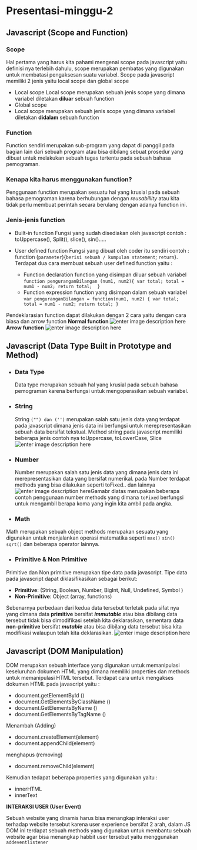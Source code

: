 ﻿# **Presentasi-minggu-2**

## **Javascript (Scope and Function)** 


 ### **Scope**
Hal pertama yang harus kita pahami mengenai scope pada javascript yaitu definisi nya terlebih dahulu, scope merupakan pembatas yang digunakan untuk membatasi pengaksesan suatu variabel. Scope pada javascript memiliki 2 jenis yaitu local scope dan global scope

 - Local scope
 Local scope merupakan sebuah jenis scope yang dimana variabel diletakan **diluar** sebuah function
 - Global scope
 - Local scope merupakan sebuah jenis scope yang dimana variabel diletakan **didalam** sebuah function

 ### Function
 Function sendiri merupakan sub-program yang dapat di panggil pada bagian lain dari sebuah program atau bisa dibilang sebuat prosedur yang dibuat untuk melakukan sebuah tugas tertentu pada sebuah bahasa pemograman. 
 ### Kenapa kita harus menggunakan function? 
 Penggunaan function merupakan sesuatu hal yang krusial pada sebuah bahasa pemograman karena berhubungan dengan *reusabillity* atau kita tidak perlu membuat perintah secara berulang dengan adanya function ini. 
### Jenis-jenis function
 - Built-in function 
Fungsi yang sudah disediakan oleh javascript contoh : toUppercase(), Split(), slice(), sin().....
 - User defined function
Fungsi yang dibuat oleh coder itu sendiri contoh : function (`parameter`){`berisi sebuah / kumpulan statement`; `return`}. 
Terdapat dua cara membuat sebuah user defined function yaitu :
	
	- Function declaration 
	function yang disimpan diluar sebuah variabel
	`function penguranganBilangan (num1, num2){
	var total;
	total = num1 - num2;
	return total; 
	}`
	- Function expression
	function yang disimpan dalam sebuah variabel
`var penguranganBilangan = function(num1, num2) { var total;
	total = num1 - num2;
	return total;
	}`

Pendeklarasian function dapat dilakukan dengan 2 cara yaitu dengan cara biasa dan arrow function
**Normal function**
![enter image description here](https://i.postimg.cc/wTvr0Dwf/function.png)
**Arrow function**
![enter image description here](https://i.postimg.cc/6qRfm5GQ/arrow-functuin.png)

	

 ## **Javascript (Data Type Built in Prototype and Method)** 
- ### Data Type
	Data type merupakan sebuah hal yang krusial pada sebuah bahasa pemograman karena berfungsi untuk mengoperasikan sebuah variabel.
- ### String
	String `("") dan ('')` merupakan salah satu jenis data yang terdapat pada javascript dimana jenis data ini berfungsi untuk merepresentasikan sebuah data bersifat tekstual. Method string pada javascript memiliki beberapa jenis contoh nya toUppercase, toLowerCase, Slice
	![enter image description here](https://i.postimg.cc/Pq5S9Xp5/string.png)
- ### Number
	Number merupakan salah satu jenis data yang dimana jenis data ini merepresentasikan data yang bersifat numerikal. pada Number terdapat methods yang bisa dilakukan seperti toFixed.. dan lainnya 
![enter image description here](https://i.postimg.cc/YCyjHRDB/method-number.png)Gamabr diatas merupakan beberapa contoh penggunaan number methods yang dimana `toFixed` berfungsi untuk mengambil berapa koma yang ingin kita ambil pada angka.
- ### Math
Math merupakan sebuah object methods merupakan sesuatu yang digunakan untuk menjalankan operasi matematika seperti `max()` `sin()` `sqrt()` dan beberapa operator lainnya.
- ### Primitive & Non Primitive
Primitive dan Non primitive merupakan tipe data pada javascript. Tipe data pada javascript dapat diklasifikasikan sebagai berikut: 
-   **Primitive**: (String, Boolean, Number, BigInt, Null, Undefined, Symbol )
-   **Non-Primitive**: Object (array, functions) 

Sebenarnya perbedaan dari kedua data tersebut terletak pada sifat nya yang dimana data **primitive** bersifat ***immutable*** atau bisa dibilang data tersebut tidak bisa dimodifikasi setelah kita deklarasikan, sementara data **non-primitive** bersifat ***mutable*** atau bisa dibilang data tersebut bisa kita modifikasi walaupun telah kita deklarasikan.
![enter image description here](https://i.postimg.cc/KY6h2q6V/prim-non-prim.png)
## **Javascript (DOM Manipulation)** 
DOM merupakan sebuah interface yang digunakan untuk memanipulasi keseluruhan dokumen HTML yang dimana memiliki properties dan methods untuk memanipulasi HTML tersebut. Terdapat cara untuk mengakses dokumen HTML pada javascript yaitu :

 - document.getElementById ()
 -  document.GetElementsByClassName ()
 - document.GetElementsByName ()
 -  document.GetElementsByTagName ()
 
 Menambah (Adding) 

 - document.createElement(element)  
 - document.appendChild(element)

 menghapus (removing) 

 - document.removeChild(element)

Kemudian tedapat beberapa properties yang digunakan yaitu :

 - innerHTML
 - innerText

**INTERAKSI USER (User Event)**

Sebuah website yang dinamis harus bisa menangkap interaksi user terhadap website tersebut karena user experience bersifat 2 arah, dalam JS DOM ini terdapat sebuah methods yang digunakan untuk membantu sebuah website agar bisa menangkap habbit user tersebut yaitu menggunakan `addeventlistener`


